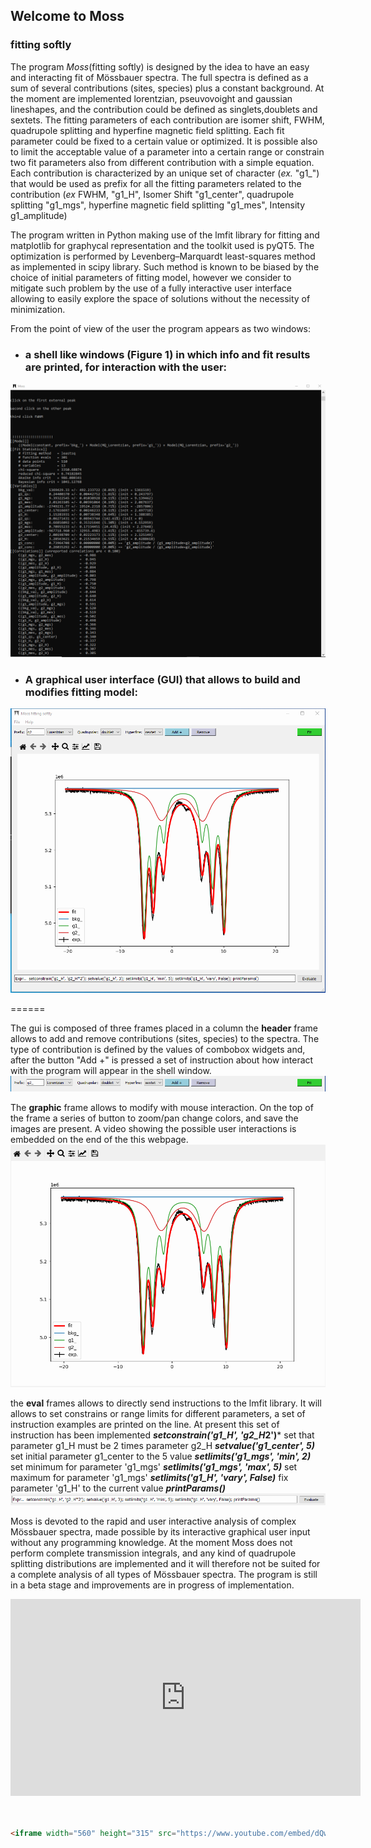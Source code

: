 ## Welcome to Moss
### fitting softly

The program *Moss*(fitting softly) is designed by the idea to have an easy and interacting fit of Mössbauer spectra.
The full spectra is defined as a sum of several contributions (sites, species) plus a constant background. 
At the moment are implemented lorentzian, pseuvovoight and gaussian lineshapes, and the contribution could be defined as singlets,doublets and sextets.
The fitting parameters of each contribution are isomer shift, FWHM, quadrupole splitting and hyperfine magnetic field splitting.
Each fit parameter could be fixed to a certain value or optimized. It is possible also to limit the acceptable value of a parameter into a certain range or constrain two fit parameters also from different contribution with a simple equation. 
Each contribution is characterized by an unique set of character (*ex.* "g1_") that would be used as prefix for all the fitting parameters related to the contribution (*ex* FWHM, "g1_H", Isomer Shift  "g1_center",  quadrupole splitting  "g1_mgs", hyperfine magnetic field splitting  "g1_mes", Intensity g1_amplitude)

The program written in Python making use of the lmfit library for fitting and matplotlib for graphycal representation and the toolkit used is pyQT5.
The optimization is performed by Levenberg–Marquardt least-squares method as implemented in scipy library. Such method is known to be biased by the choice of initial parameters of fitting model, however we consider to mitigate such problem by the use of a fully interactive user interface allowing to easily explore the space of solutions without the necessity of minimization.


From the point of view of the user the program appears as two windows:
* ### a shell like windows (Figure 1) in which info and fit results are printed, for interaction with the user:
![figure1](./shell.png)


* ### A  graphical user interface (GUI) that allows to build and modifies fitting model:
![figure2](./gui.png)



======

The gui is composed of three frames placed in a column 
the **header** frame allows to add and remove contributions (sites, species) to the spectra. The type of contribution is defined by the values of combobox widgets and, after the button  "Add +" is pressed a set of instruction about how interact with the program will appear in the shell window.
![](./gui_1.png)

The **graphic** frame allows to modify with mouse interaction. On the top of the frame a series of button to zoom/pan change colors, and save the images are present. A video showing the possible user interactions is embedded on the end of the this webpage. 
![](./gui_2.png)


the **eval** frames allows to directly send instructions to the lmfit library. It will allows to set constrains or range limits for different parameters, a set of instruction examples are printed on the line.
At present this set of instruction has been implemented
***setconstrain('g1_H', 'g2_H*2')***  set that parameter g1_H must be 2 times parameter g2_H
***setvalue('g1_center', 5)***  set initial parameter g1_center to the 5 value
***setlimits('g1_mgs', 'min', 2)***  set minimum for parameter 'g1_mgs' 
***setlimits('g1_mgs', 'max', 5)***  set maximum for parameter 'g1_mgs' 
***setlimits('g1_H', 'vary', False)***  fix parameter 'g1_H' to the current value
***printParams()***
![](./gui_3.png)


Moss is devoted to the rapid and user interactive analysis of complex Mössbauer spectra, made possible by its interactive graphical user input without any programming knowledge.
At the moment Moss does not perform complete transmission integrals, and any kind of quadrupole splitting distributions are implemented and it will therefore not be suited for a complete analysis of all types of Mössbauer spectra. The program is still in a beta stage and improvements are in progress of implementation.

<iframe width="560" height="315"  src="https://www.youtube.com/embed/ypmjMZGB43E" frameborder="0" allow="autoplay; encrypted-media" allowfullscreen></iframe>


```markdown


<iframe width="560" height="315" src="https://www.youtube.com/embed/dQw4w9WgXcQ" frameborder="0" allow="autoplay; encrypted-media" allowfullscreen></iframe>
```

